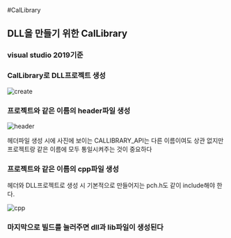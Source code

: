 #CalLibrary

<h2>DLL을 만들기 위한 CalLibrary</h2>

<h3>visual studio 2019기준</h3>

<h3>CalLibrary로 DLL프로젝트 생성</h3>

![create](https://user-images.githubusercontent.com/71477375/149172209-8a52be67-2f1b-45b8-a9b4-1253e52ac25e.PNG)

<h3>프로젝트와 같은 이름의 header파일 생성</h3>

![header](https://user-images.githubusercontent.com/71477375/149172218-5faf6b9d-3841-4e35-903c-9d83d914c222.PNG)

헤더파일 생성 시에 사진에 보이는 CALLIBRARY_API는 다른 이름이여도 상관 없지만 
프로젝트랑 같은 이름에 모두 통일시켜주는 것이 중요하다

<h3>프로젝트와 같은 이름의 cpp파일 생성</h3>

헤더와 DLL프로젝트로 생성 시 기본적으로 만들어지는 pch.h도 같이 include해야 한다.

![cpp](https://user-images.githubusercontent.com/71477375/149172219-c51e560c-a25a-4bf4-a6aa-3eaea35060ad.PNG)

<h3>마지막으로 빌드를 눌러주면 dll과 lib파일이 생성된다
